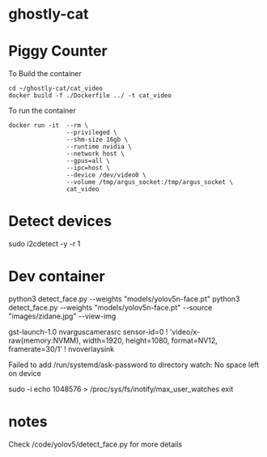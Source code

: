 # ghostly-cat

# Piggy Counter

To Build the container
```
cd ~/ghostly-cat/cat_video
docker build -f ./Dockerfile ../ -t cat_video
```

To run the container
```
docker run -it  --rm \
                --privileged \
                --shm-size 16gb \
                --runtime nvidia \
                --network host \
                --gpus=all \
                --ipc=host \
                --device /dev/video0 \
                --volume /tmp/argus_socket:/tmp/argus_socket \
                cat_video
```


# Detect devices
sudo i2cdetect -y -r 1


# Dev container
python3 detect_face.py --weights "models/yolov5n-face.pt"
python3 detect_face.py --weights "models/yolov5n-face.pt" --source "images/zidane.jpg" --view-img


gst-launch-1.0 nvarguscamerasrc sensor-id=0 ! 'video/x-raw(memory:NVMM), width=1920, height=1080, format=NV12, framerate=30/1' ! nvoverlaysink


Failed to add /run/systemd/ask-password to directory watch: No space left on device

sudo -i
echo 1048576 > /proc/sys/fs/inotify/max_user_watches
exit

# notes

Check /code/yolov5/detect_face.py for more details
